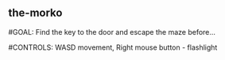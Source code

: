 ## the-morko
#GOAL:
Find the key to the door and escape the maze before...

#CONTROLS:
WASD movement,
Right mouse button - flashlight
